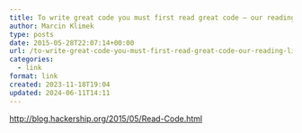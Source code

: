 ```yaml
---
title: To write great code you must first read great code – our reading list || Hackership blog
author: Marcin Klimek
type: posts
date: 2015-05-28T22:07:14+00:00
url: /to-write-great-code-you-must-first-read-great-code-our-reading-list-hackership-blog/
categories:
  - link
format: link
created: 2023-11-18T19:04
updated: 2024-06-11T14:11
---
```

<p dir="ltr">
  <a href="http://blog.hackership.org/2015/05/Read-Code.html"><a href="http://blog.hackership.org/2015/05/Read-Code.html" >http://blog.hackership.org/2015/05/Read-Code.html</a></a>
</p>
